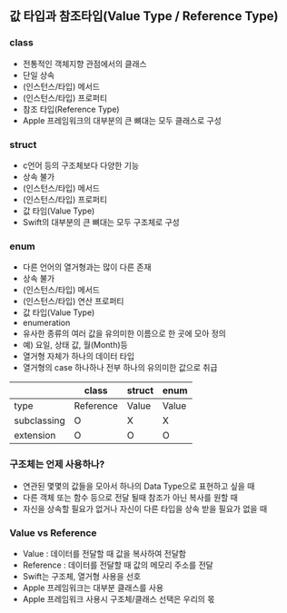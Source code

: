## 값 타입과 참조타입(Value Type / Reference Type)

### class
* 전통적인 객체지향 관점에서의 클래스
* 단일 상속
* (인스턴스/타입) 메서드
* (인스턴스/타입) 프로퍼티
* 참조 타입(Reference Type)
* Apple 프레임워크의 대부분의 큰 뼈대는 모두 클래스로 구성

### struct
* c언어 등의 구조체보다 다양한 기능
* 상속 불가
* (인스턴스/타입) 메서드
* (인스턴스/타입) 프로퍼티
* 값 타임(Value Type)
* Swift의 대부분의 큰 뼈대는 모두 구조체로 구성

### enum
* 다른 언어의 열거형과는 많이 다른 존재
* 상속 불가
* (인스턴스/타입) 메서드
* (인스턴스/타입) 연산 프로퍼티
* 값 타입(Value Type)
* enumeration
* 유사한 종류의 여러 값을 유의미한 이름으로 한 곳에 모아 정의
* 예) 요일, 상태 값, 월(Month)등
* 열거형 자체가 하나의 데이터 타입
* 열거형의 case 하나하나 전부 하나의 유의미한 값으로 취급

<table>
	<thead>
		<tr>
			<th></th>
			<th>class</th>
			<th>struct</th>
			<th>enum</th>
		</tr>
	</thead>
	<tbody>
		<tr>
			<td>type</td>
			<td>Reference</td>
			<td>Value</td>
			<td>Value</td>
		</tr>
		<tr>
			<td>subclassing</td>
			<td>O</td>
			<td>X</td>
			<td>X</td>
		</tr>
		<tr>
			<td>extension</td>
			<td>O</td>
			<td>O</td>
			<td>O</td>
		</tr>
	</tbody>
</table>

### 구조체는 언제 사용하나?
* 연관된 몇몇의 값들을 모아서 하나의 Data Type으로 표현하고 싶을 때
* 다른 객체 또는 함수 등으로 전달 될때 참조가 아닌 복사를 원할 때
* 자신을 상속할 필요가 없거나 자신이 다른 타입을 상속 받을 필요가 없을 때

### Value vs Reference
* Value : 데이터를 전달할 때 값을 복사하여 전달함
* Reference : 데이터를 전달할 때 값의 메모리 주소를 전달
* Swift는 구조체, 열거형 사용을 선호
* Apple 프레임워크는 대부분 클래스를 사용
* Apple 프레임워크 사용시 구조체/클래스 선택은 우리의 몫
